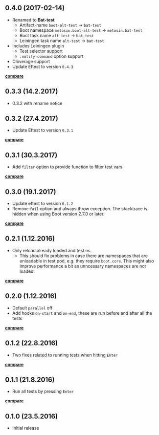 ## 0.4.0 (2017-02-14)

- Renamed to **Bat-test**
    - Artifact-name `boot-alt-test` -> `bat-test`
    - Boot namespace `metosin.boot-alt-test` -> `metosin.bat-test`
    - Boot task name `alt-test` -> `bat-test`
    - Leiningen task name `alt-test` -> `bat-test`
- Includes Leiningen plugin
    - Test selector support
    - `:notify-command` option support
- Cloverage support
- Update Eftest to version `0.4.3`

**[compare](https://github.com/metosin/boot-alt-test/compare/0.3.2...0.4.0)**

## 0.3.3 (14.2.2017)

- 0.3.2 with rename notice

## 0.3.2 (27.4.2017)

- Update Eftest to version `0.3.1`

**[compare](https://github.com/metosin/boot-alt-test/compare/0.3.1...0.3.2)**

## 0.3.1 (30.3.2017)

- Add `filter` option to provide function to filter test vars

**[compare](https://github.com/metosin/boot-alt-test/compare/0.3.0...0.3.1)**

## 0.3.0 (19.1.2017)

- Update eftest to version `0.1.2`
- Remove `fail` option and always throw exception. The stacktrace is hidden when using Boot version 2.7.0 or later.

**[compare](https://github.com/metosin/boot-alt-test/compare/0.2.1...0.3.0)**

## 0.2.1 (1.12.2016)

- Only reload already loaded and test ns.
    - This should fix problems in case there are namespaces that are
    unloadable in test pod, e.g. they require `boot.core`. This might also
    improve performance a bit as unncessary namespaces are not loaded.

**[compare](https://github.com/metosin/boot-alt-test/compare/0.2.0...0.2.1)**

## 0.2.0 (1.12.2016)

- Default `parallel` off
- Add hooks `on-start` and `on-end`, these are run before and after all the tests

**[compare](https://github.com/metosin/boot-alt-test/compare/0.1.2...0.2.0)**

## 0.1.2 (22.8.2016)

- Two fixes related to running tests when hitting `Enter`

**[compare](https://github.com/metosin/boot-alt-test/compare/0.1.1...0.1.2)**

## 0.1.1 (21.8.2016)

- Run all tests by pressing `Enter`

**[compare](https://github.com/metosin/boot-alt-test/compare/0.1.0...0.1.1)**

## 0.1.0 (23.5.2016)

- Initial release
